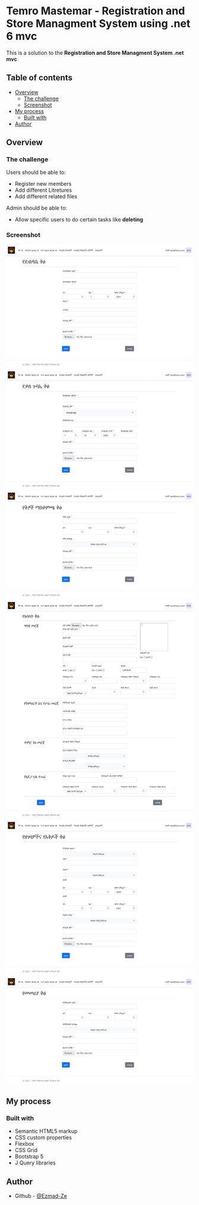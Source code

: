 # Temro Mastemar - Registration and Store Managment System using .net 6 mvc

This is a solution to the **Registration and Store Managment System .net mvc**

## Table of contents

- [Overview](#overview)
  - [The challenge](#the-challenge)
  - [Screenshot](#screenshot)
- [My process](#my-process)
  - [Built with](#built-with)
- [Author](#author)

## Overview

### The challenge

Users should be able to:

- Register new members
- Add different Litretures
- Add different related files

Admin should be able to:

- Allow specific users to do certain tasks like **deleting**

### Screenshot

![Letters](Screenshots/Letters.jpg)
![Qale Gubae](Screenshots/Qale%20Gubae.jpg)
![Physical Forms](Screenshots/Physical%20Forms.jpg)
![Registration](Screenshots/Registration.jpg)
![Reports](Screenshots/Reports.jpg)
![Rules](Screenshots/Rules.jpg)

## My process

### Built with

- Semantic HTML5 markup
- CSS custom properties
- Flexbox
- CSS Grid
- Bootstrap 5
- J Query libraries

## Author

- Github - [@Ezmad-Ze](https://github.com/Ezmad-Ze)
